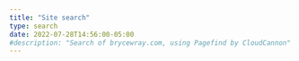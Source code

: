 ```yaml
---
title: "Site search"
type: search
date: 2022-07-28T14:56:00-05:00
#description: "Search of brycewray.com, using Pagefind by CloudCannon"
---
```

